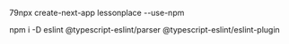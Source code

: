 79npx create-next-app lessonplace --use-npm

npm i -D eslint @typescript-eslint/parser @typescript-eslint/eslint-plugin
